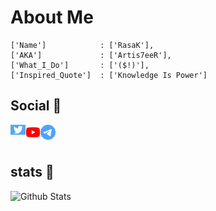 # About Me
```
['Name']            : ['RasaK'],
['AKA']             : ['Artis7eeR'],
['What_I_Do']       : ['($!)'],
['Inspired_Quote']  : ['Knowledge Is Power']
```
<h2>Social 📱</h2>

<p>
  <a href="https://mobile.twitter.com/Artis7eeR">
    <img align="left" alt="($!)'s Twitter" width="24px" src="assets/twitter.jpeg" />
  </a>
  <a href="https://www.youtube.com/channel/UCxMfvQKldiIYk2GIXa7pLsw">
    <img align="left" alt="($!)'s YouTube" width="24px" src="assets/youtube.png" />
  </a>
  <a href="https://telegram.dog/Artis7eeR">
    <img align="left" alt="($!)'s Telegram" width="24px" src="assets/telegram.png"/>
  </a>
</p>
<br/>
<br/>

<h2>stats 🙈</h2>

![Github Stats](https://readmestats.vercel.app/api?username=artis7eer&show_icons=true&title_color=333&icon_color=d43111&count_private=true&include_all_commits=true)
